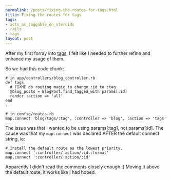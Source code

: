 ```yaml
--- 
permalink: /posts/fixing-the-routes-for-tags.html
title: Fixing the routes for tags
tags: 
- acts_as_taggable_on_steroids
- rails
- tags
layout: post
---
```

After my first forray into [tags](/blog/permalink/that-s-a-lot-of-tags.html), I felt like I needed to further refine and enhance my usage of them.

So we had this code chunk:

    # in app/controllers/blog_controller.rb
    def tags
      # FIXME do routing magic to change :id to :tag
      @blog_posts = BlogPost.find_tagged_with params[:id]
      render :action => 'all'
    end
	...
	
    # in config/routes.rb
    map.connect 'blog/tags/:tag', :controller => 'blog', :action => 'tags'

The issue was that I wanted to be using params[:tag], not params[:id]. The cause was that my `map.connect` was declared AFTER the default connect string, ie:

    # Install the default route as the lowest priority.
    map.connect ':controller/:action/:id.:format'
    map.connect ':controller/:action/:id'

Apparently I didn't read the comments closely enough :) Moving it above the default route, it works like I had hoped.